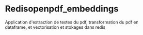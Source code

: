 # Redisopenpdf_embeddings
Application d'extraction de textes du pdf, transformation du pdf en dataframe, et vectorisation et stokages dans redis  
